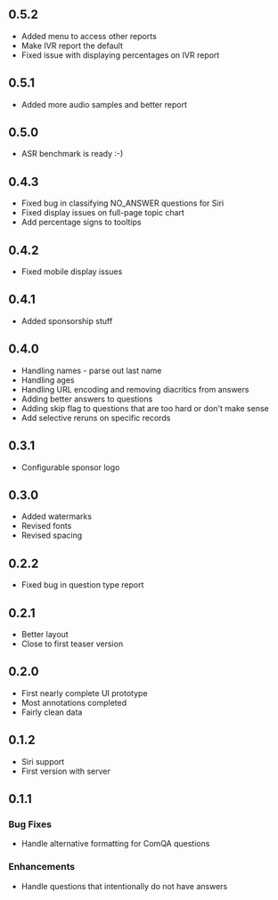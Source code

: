 ## 0.5.2
* Added menu to access other reports
* Make IVR report the default
* Fixed issue with displaying percentages on IVR report

## 0.5.1
* Added more audio samples and better report

## 0.5.0
* ASR benchmark is ready :-)

## 0.4.3
* Fixed bug in classifying NO_ANSWER questions for Siri
* Fixed display issues on full-page topic chart
* Add percentage signs to tooltips

## 0.4.2
* Fixed mobile display issues

## 0.4.1
* Added sponsorship stuff

## 0.4.0
* Handling names - parse out last name
* Handling ages
* Handling URL encoding and removing diacritics from answers
* Adding better answers to questions
* Adding skip flag to questions that are too hard or don't make sense
* Add selective reruns on specific records

## 0.3.1
* Configurable sponsor logo

## 0.3.0
* Added watermarks
* Revised fonts
* Revised spacing

## 0.2.2
* Fixed bug in question type report

## 0.2.1
* Better layout
* Close to first teaser version

## 0.2.0
* First nearly complete UI prototype
* Most annotations completed
* Fairly clean data

## 0.1.2
* Siri support
* First version with server

## 0.1.1
### **Bug Fixes**
* Handle alternative formatting for ComQA questions

### **Enhancements**
* Handle questions that intentionally do not have answers
